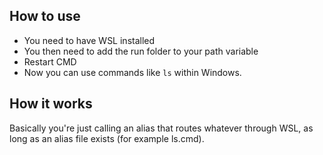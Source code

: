 
## How to use
- You need to have WSL installed
- You then need to add the run folder to your path variable
- Restart CMD
- Now you can use commands like `ls` within Windows.

## How it works
Basically you're just calling an alias that routes whatever through WSL, as long as an alias file exists (for example ls.cmd).

